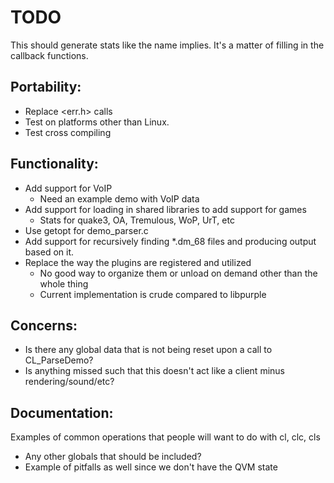 TODO
====

This should generate stats like the name implies.  It's a matter of filling in
the callback functions.

Portability:
------------

* Replace <err.h> calls
* Test on platforms other than Linux.
* Test cross compiling

Functionality:
--------------

* Add support for VoIP
  - Need an example demo with VoIP data
* Add support for loading in shared libraries to add support for games
    - Stats for quake3, OA, Tremulous, WoP, UrT, etc
* Use getopt for demo_parser.c
* Add support for recursively finding *.dm_68 files and producing output based
  on it.
* Replace the way the plugins are registered and utilized
   - No good way to organize them or unload on demand other than the whole thing
   - Current implementation is crude compared to libpurple

Concerns:
---------

* Is there any global data that is not being reset upon a call to CL_ParseDemo?
* Is anything missed such that this doesn't act like a client minus
  rendering/sound/etc?

Documentation:
--------------

  Examples of common operations that people will want to do with cl, clc, cls
   - Any other globals that should be included?
   - Example of pitfalls as well since we don't have the QVM state

